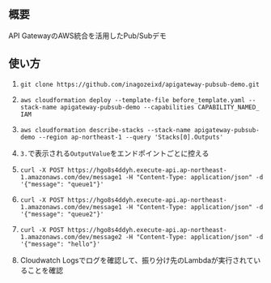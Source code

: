 ## 概要

API GatewayのAWS統合を活用したPub/Subデモ  

## 使い方

1. `git clone https://github.com/inagozeixd/apigateway-pubsub-demo.git`

2. `aws cloudformation deploy --template-file before_template.yaml --stack-name apigateway-pubsub-demo --capabilities CAPABILITY_NAMED_
IAM`

3. `aws cloudformation describe-stacks --stack-name apigateway-pubsub-demo --region ap-northeast-1 --query 'Stacks[0].Outputs'`

4. `3.`で表示される`OutputValue`をエンドポイントごとに控える

5. `curl -X POST https://hgo8s4ddyh.execute-api.ap-northeast-1.amazonaws.com/dev/message1 -H "Content-Type: application/json" -d '{"message": "queue1"}'`

6. `curl -X POST https://hgo8s4ddyh.execute-api.ap-northeast-1.amazonaws.com/dev/message1 -H "Content-Type: application/json" -d '{"message": "queue2"}'`

7. `curl -X POST https://hgo8s4ddyh.execute-api.ap-northeast-1.amazonaws.com/dev/message2 -H "Content-Type: application/json" -d '{"message": "hello"}'`

8. Cloudwatch Logsでログを確認して、振り分け先のLambdaが実行されていることを確認